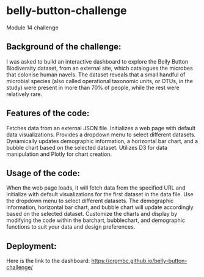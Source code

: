 # belly-button-challenge
Module 14 challenge


## Background of the challenge:

I was asked to build an interactive dashboard to explore the Belly Button Biodiversity dataset, from an external site, which catalogues the microbes that colonise human navels.
The dataset reveals that a small handful of microbial species (also called operational taxonomic units, or OTUs, in the study) were present in more than 70% of people, while the rest were relatively rare.


## Features of the code:

Fetches data from an external JSON file.
Initializes a web page with default data visualizations.
Provides a dropdown menu to select different datasets.
Dynamically updates demographic information, a horizontal bar chart, and a bubble chart based on the selected dataset.
Utilizes D3 for data manipulation and Plotly for chart creation.


## Usage of the code:

When the web page loads, it will fetch data from the specified URL and initialize with default visualizations for the first dataset in the data file.
Use the dropdown menu to select different datasets. The demographic information, horizontal bar chart, and bubble chart will update accordingly based on the selected dataset.
Customize the charts and display by modifying the code within the barchart, bubblechart, and demographic functions to suit your data and design preferences.


## Deployment:

Here is the link to the dashboard:
https://crgmbc.github.io/belly-button-challenge/
